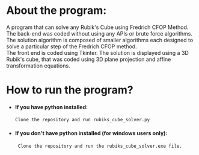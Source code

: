 # About the program:

  A program that can solve any Rubik's Cube using Fredrich CFOP Method.  
  The back-end was coded without using any APIs or brute force algorithms. The solution algorithm is composed of smaller algorithms each designed to solve a particular step of the Fredrich CFOP method.  
  The front end is coded using Tkinter. The solution is displayed using a 3D Rubik's cube, that was coded using 3D plane projection and affine transformation equations.

# How to run the program?

- #### If you have python installed:

      Clone the repository and run rubiks_cube_solver.py

-  #### If you don't have python installed (for windows users only):

        Clone the repository and run the rubiks_cube_solver.exe file.
